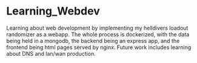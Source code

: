 # Learning_Webdev
Learning about web development by implementing my helldivers loadout randomizer as a webapp. The whole process is dockerized, with the data being held in a mongodb, the backend being an express app, and the frontend being html pages served by nginx. Future work includes learning about DNS and lan/wan production.
